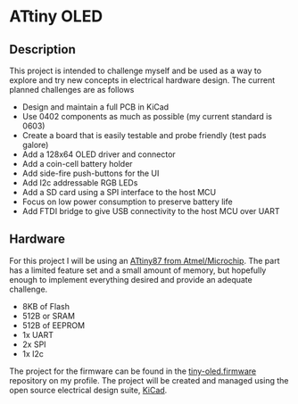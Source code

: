 # ATtiny OLED

## Description
This project is intended to challenge myself and be used as a way to explore and try new concepts in electrical hardware design. The current planned challenges are as follows
- Design and maintain a full PCB in KiCad
- Use 0402 components as much as possible (my current standard is 0603)
- Create a board that is easily testable and probe friendly (test pads galore)
- Add a 128x64 OLED driver and connector
- Add a coin-cell battery holder
- Add side-fire push-buttons for the UI
- Add I2c addressable RGB LEDs
- Add a SD card using a SPI interface to the host MCU
- Focus on low power consumption to preserve battery life
- Add FTDI bridge to give USB connectivity to the host MCU over UART

## Hardware
For this project I will be using an [ATtiny87 from Atmel/Microchip](https://www.microchip.com/wwwproducts/en/ATTINY87). The part has a limited feature set and a small amount of memory, but hopefully enough to implement everything desired and provide an adequate challenge. 
- 8KB of Flash
- 512B or SRAM
- 512B of EEPROM
- 1x UART
- 2x SPI
- 1x I2c

The project for the firmware can be found in the [tiny-oled.firmware](https://github.com/stephendpmurphy/tiny-oled.firmware) repository on my profile. The project will be created and managed using the open source electrical design suite, [KiCad](https://kicad-pcb.org/).

